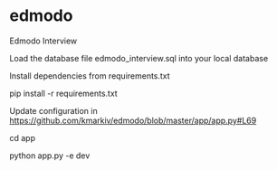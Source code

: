 # edmodo
Edmodo Interview

Load the database file edmodo_interview.sql into your local database

Install dependencies from requirements.txt

pip install -r requirements.txt

Update configuration in https://github.com/kmarkiv/edmodo/blob/master/app/app.py#L69


cd app

python app.py -e dev
